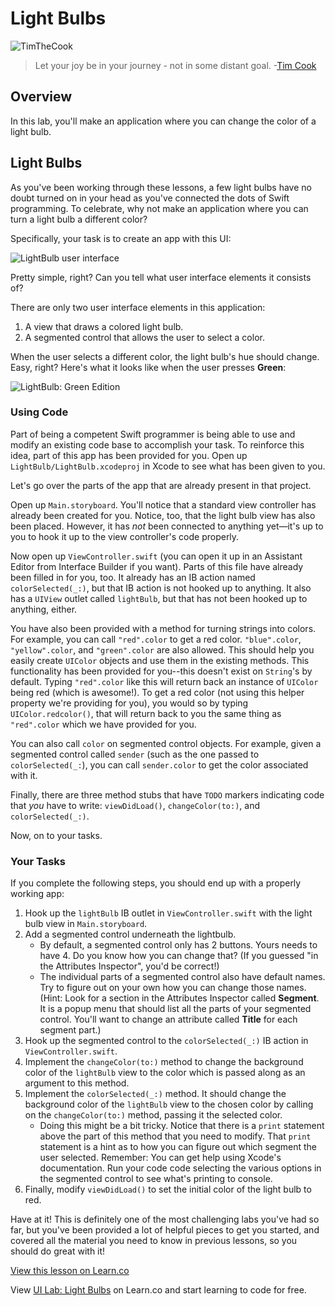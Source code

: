 # Light Bulbs

![TimTheCook](http://i.imgur.com/jSa4ACP.png?1)

> Let your joy be in your journey - not in some distant goal. -[Tim Cook](https://en.wikipedia.org/wiki/Tim_Cook)

## Overview 

In this lab, you'll make an application where you can change the color of a light bulb. 

## Light Bulbs

As you've been working through these lessons, a few light bulbs have no doubt turned on in your head as you've connected the dots of Swift programming. To celebrate, why not make an application where you can turn a light bulb a different color?

Specifically, your task is to create an app with this UI:

![LightBulb user interface](http://i.imgur.com/zydvVvj.png)

Pretty simple, right? Can you tell what user interface elements it consists of?

There are only two user interface elements in this application:

1. A view that draws a colored light bulb.
2. A segmented control that allows the user to select a color.

When the user selects a different color, the light bulb's hue should change. Easy, right? Here's what it looks like when the user presses **Green**:

![LightBulb: Green Edition](http://i.imgur.com/m5aboWl.png)

### Using Code

Part of being a competent Swift programmer is being able to use and modify an existing code base to accomplish your task. To reinforce this idea, part of this app has been provided for you. Open up `LightBulb/LightBulb.xcodeproj` in Xcode to see what has been given to you.

Let's go over the parts of the app that are already present in that project.

Open up `Main.storyboard`. You'll notice that a standard view controller has already been created for you. Notice, too, that the light bulb view has also been placed. However, it has _not_ been connected to anything yet—it's up to you to hook it up to the view controller's code properly.

Now open up `ViewController.swift` (you can open it up in an Assistant Editor from Interface Builder if you want). Parts of this file have already been filled in for you, too. It already has an IB action named `colorSelected(_:)`, but that IB action is not hooked up to anything. It also has a `UIView` outlet called `lightBulb`, but that has not been hooked up to anything, either.

You have also been provided with a method for turning strings into colors. For example, you can call `"red".color` to get a red color. `"blue".color`, `"yellow".color`, and `"green".color` are also allowed. This should help you easily create `UIColor` objects and use them in the existing methods. This functionality has been provided for you--this doesn't exist on `String`'s by default. Typing `"red".color` like this will return back an instance of `UIColor` being red (which is awesome!). To get a red color (not using this helper property we're providing for you), you would so by typing `UIColor.redcolor()`, that will return back to you the same thing as `"red".color` which we have provided for you.

You can also call `color` on segmented control objects. For example, given a segmented control called `sender` (such as the one passed to `colorSelected(_:`), you can call `sender.color` to get the color associated with it.

Finally, there are three method stubs that have `TODO` markers indicating code that _you_ have to write: `viewDidLoad()`, `changeColor(to:)`, and `colorSelected(_:)`.

Now, on to your tasks.

### Your Tasks

If you complete the following steps, you should end up with a properly working app:

1. Hook up the `lightBulb` IB outlet in `ViewController.swift` with the light bulb view in `Main.storyboard`.
2. Add a segmented control underneath the lightbulb.
	* By default, a segmented control only has 2 buttons. Yours needs to have 4. Do you know how you can change that? (If you guessed "in the Attributes Inspector", you'd be correct!)
	* The individual parts of a segmented control also have default names. Try to figure out on your own how you can change those names. (Hint: Look for a section in the Attributes Inspector called **Segment**. It is a popup menu that should list all the parts of your segmented control. You'll want to change an attribute called **Title** for each segment part.)
3. Hook up the segmented control to the `colorSelected(_:)` IB action in `ViewController.swift`.
4. Implement the `changeColor(to:)` method to change the background color of the `lightBulb` view to the color which is passed along as an argument to this method.
5. Implement the `colorSelected(_:)` method. It should change the background color of the `lightBulb` view to the chosen color by calling on the `changeColor(to:)` method, passing it the selected color.
	* Doing this might be a bit tricky. Notice that there is a `print` statement above the part of this method that you need to modify. That `print` statement is a hint as to how you can figure out which segment the user selected. Remember: You can get help using Xcode's documentation. Run your code code selecting the various options in the segmented control to see what's printing to console.
6. Finally, modify `viewDidLoad()` to set the initial color of the light bulb to red.


Have at it! This is definitely one of the most challenging labs you've had so far, but you've been provided a lot of helpful pieces to get you started, and covered all the material you need to know in previous lessons, so you should do great with it!

<a href='https://learn.co/lessons/UILab01' data-visibility='hidden'>View this lesson on Learn.co</a>

<p class='util--hide'>View <a href='https://learn.co/lessons/swift-UILab01-lab'>UI Lab: Light Bulbs</a> on Learn.co and start learning to code for free.</p>

